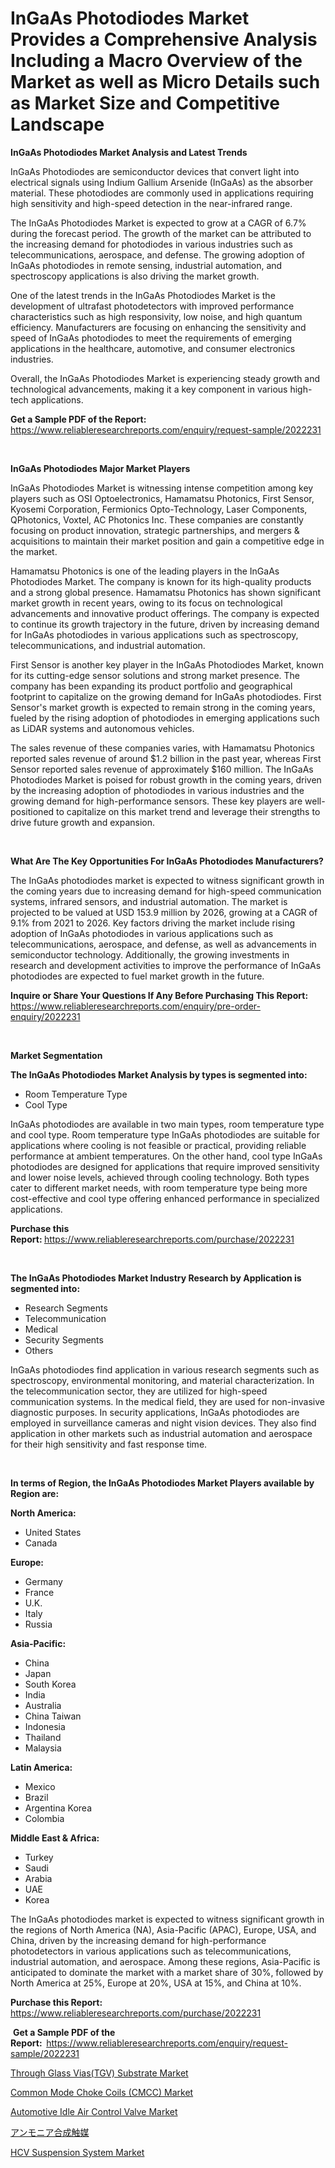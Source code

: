 <p><h1>InGaAs Photodiodes Market Provides a Comprehensive Analysis Including a Macro Overview of the Market as well as Micro Details such as Market Size and Competitive Landscape</h1></p><p><strong>InGaAs Photodiodes Market Analysis and Latest Trends</strong></p>
<p><p>InGaAs Photodiodes are semiconductor devices that convert light into electrical signals using Indium Gallium Arsenide (InGaAs) as the absorber material. These photodiodes are commonly used in applications requiring high sensitivity and high-speed detection in the near-infrared range.</p><p>The InGaAs Photodiodes Market is expected to grow at a CAGR of 6.7% during the forecast period. The growth of the market can be attributed to the increasing demand for photodiodes in various industries such as telecommunications, aerospace, and defense. The growing adoption of InGaAs photodiodes in remote sensing, industrial automation, and spectroscopy applications is also driving the market growth.</p><p>One of the latest trends in the InGaAs Photodiodes Market is the development of ultrafast photodetectors with improved performance characteristics such as high responsivity, low noise, and high quantum efficiency. Manufacturers are focusing on enhancing the sensitivity and speed of InGaAs photodiodes to meet the requirements of emerging applications in the healthcare, automotive, and consumer electronics industries.</p><p>Overall, the InGaAs Photodiodes Market is experiencing steady growth and technological advancements, making it a key component in various high-tech applications.</p></p>
<p><strong>Get a Sample PDF of the Report:&nbsp;</strong> <a href="https://www.reliableresearchreports.com/enquiry/request-sample/2022231">https://www.reliableresearchreports.com/enquiry/request-sample/2022231</a></p>
<p>&nbsp;</p>
<p><strong>InGaAs Photodiodes Major Market Players</strong></p>
<p><p>InGaAs Photodiodes Market is witnessing intense competition among key players such as OSI Optoelectronics, Hamamatsu Photonics, First Sensor, Kyosemi Corporation, Fermionics Opto-Technology, Laser Components, QPhotonics, Voxtel, AC Photonics Inc. These companies are constantly focusing on product innovation, strategic partnerships, and mergers & acquisitions to maintain their market position and gain a competitive edge in the market.</p><p>Hamamatsu Photonics is one of the leading players in the InGaAs Photodiodes Market. The company is known for its high-quality products and a strong global presence. Hamamatsu Photonics has shown significant market growth in recent years, owing to its focus on technological advancements and innovative product offerings. The company is expected to continue its growth trajectory in the future, driven by increasing demand for InGaAs photodiodes in various applications such as spectroscopy, telecommunications, and industrial automation.</p><p>First Sensor is another key player in the InGaAs Photodiodes Market, known for its cutting-edge sensor solutions and strong market presence. The company has been expanding its product portfolio and geographical footprint to capitalize on the growing demand for InGaAs photodiodes. First Sensor's market growth is expected to remain strong in the coming years, fueled by the rising adoption of photodiodes in emerging applications such as LiDAR systems and autonomous vehicles.</p><p>The sales revenue of these companies varies, with Hamamatsu Photonics reported sales revenue of around $1.2 billion in the past year, whereas First Sensor reported sales revenue of approximately $160 million. The InGaAs Photodiodes Market is poised for robust growth in the coming years, driven by the increasing adoption of photodiodes in various industries and the growing demand for high-performance sensors. These key players are well-positioned to capitalize on this market trend and leverage their strengths to drive future growth and expansion.</p></p>
<p>&nbsp;</p>
<p><strong>What Are The Key Opportunities For InGaAs Photodiodes Manufacturers?</strong></p>
<p><p>The InGaAs photodiodes market is expected to witness significant growth in the coming years due to increasing demand for high-speed communication systems, infrared sensors, and industrial automation. The market is projected to be valued at USD 153.9 million by 2026, growing at a CAGR of 9.1% from 2021 to 2026. Key factors driving the market include rising adoption of InGaAs photodiodes in various applications such as telecommunications, aerospace, and defense, as well as advancements in semiconductor technology. Additionally, the growing investments in research and development activities to improve the performance of InGaAs photodiodes are expected to fuel market growth in the future.</p></p>
<p><strong>Inquire or Share Your Questions If Any Before Purchasing This Report:</strong> <a href="https://www.reliableresearchreports.com/enquiry/pre-order-enquiry/2022231">https://www.reliableresearchreports.com/enquiry/pre-order-enquiry/2022231</a></p>
<p>&nbsp;</p>
<p><strong>Market Segmentation</strong></p>
<p><strong>The InGaAs Photodiodes Market Analysis by types is segmented into:</strong></p>
<p><ul><li>Room Temperature Type</li><li>Cool Type</li></ul></p>
<p><p>InGaAs photodiodes are available in two main types, room temperature type and cool type. Room temperature type InGaAs photodiodes are suitable for applications where cooling is not feasible or practical, providing reliable performance at ambient temperatures. On the other hand, cool type InGaAs photodiodes are designed for applications that require improved sensitivity and lower noise levels, achieved through cooling technology. Both types cater to different market needs, with room temperature type being more cost-effective and cool type offering enhanced performance in specialized applications.</p></p>
<p><strong>Purchase this Report:&nbsp;</strong><a href="https://www.reliableresearchreports.com/purchase/2022231">https://www.reliableresearchreports.com/purchase/2022231</a></p>
<p>&nbsp;</p>
<p><strong>The InGaAs Photodiodes Market Industry Research by Application is segmented into:</strong></p>
<p><ul><li>Research Segments</li><li>Telecommunication</li><li>Medical</li><li>Security Segments</li><li>Others</li></ul></p>
<p><p>InGaAs photodiodes find application in various research segments such as spectroscopy, environmental monitoring, and material characterization. In the telecommunication sector, they are utilized for high-speed communication systems. In the medical field, they are used for non-invasive diagnostic purposes. In security applications, InGaAs photodiodes are employed in surveillance cameras and night vision devices. They also find application in other markets such as industrial automation and aerospace for their high sensitivity and fast response time.</p></p>
<p>&nbsp;</p>
<p><strong>In terms of Region, the InGaAs Photodiodes Market Players available by Region are:</strong></p>
<p>
    <p> <strong> North America: </strong>
        <ul>
            <li>United States</li>
            <li>Canada</li>
        </ul>
        </p> 
    <p> <strong> Europe: </strong>
        <ul>
            <li>Germany</li>
            <li>France</li>
            <li>U.K.</li>
            <li>Italy</li>
            <li>Russia</li>
        </ul>
        </p> 
    <p> <strong> Asia-Pacific: </strong>
        <ul>
            <li>China</li>
            <li>Japan</li>
            <li>South Korea</li>
            <li>India</li>
            <li>Australia</li>
            <li>China Taiwan</li>
            <li>Indonesia</li>
            <li>Thailand</li>
            <li>Malaysia</li>
        </ul>
        </p> 
    <p> <strong> Latin America: </strong>
        <ul>
            <li>Mexico</li>
            <li>Brazil</li>
            <li>Argentina Korea</li>
            <li>Colombia</li>
        </ul>
        </p> 
    <p> <strong> Middle East & Africa: </strong>
        <ul>
            <li>Turkey</li>
            <li>Saudi</li>
            <li>Arabia</li>
            <li>UAE</li>
            <li>Korea</li>
        </ul>
    </p>
    </p>
<p><p>The InGaAs photodiodes market is expected to witness significant growth in the regions of North America (NA), Asia-Pacific (APAC), Europe, USA, and China, driven by the increasing demand for high-performance photodetectors in various applications such as telecommunications, industrial automation, and aerospace. Among these regions, Asia-Pacific is anticipated to dominate the market with a market share of 30%, followed by North America at 25%, Europe at 20%, USA at 15%, and China at 10%.</p></p>
<p><strong>Purchase this Report: </strong><a href="https://www.reliableresearchreports.com/purchase/2022231">https://www.reliableresearchreports.com/purchase/2022231</a></p>
<p>&nbsp;<strong>Get a Sample PDF of the Report:&nbsp;&nbsp;</strong><a href="https://www.reliableresearchreports.com/enquiry/request-sample/2022231">https://www.reliableresearchreports.com/enquiry/request-sample/2022231</a></p>
<p><strong></strong></p>
<p><p><a href="https://view.publitas.com/reportprime-1/through-glass-vias-tgv-substrate-market-size-furnishes-valuable-information-encompassing-market-share-market-trends-and-projections-spanning-from-2024-to-2031/">Through Glass Vias(TGV) Substrate Market</a></p><p><a href="https://view.publitas.com/reportprime-1/common-mode-choke-coils-cmcc-market-size-reflecting-a-forecast-till-2031-market-by-type-by-application-and-by-geography/">Common Mode Choke Coils (CMCC) Market</a></p><p><a href="https://eight-handstand-8fb.notion.site/Automotive-Idle-Air-Control-Valve-Market-Size-Share-Trends-Analysis-Report-By-Application-Region-1e1c6ed76e7d471a90711a93f1706fee">Automotive Idle Air Control Valve Market</a></p><p><a href="https://medium.com/@davide431999/2024%E5%B9%B4%E3%81%8B%E3%82%892031%E5%B9%B4%E3%81%BE%E3%81%A7%E3%81%AE%E6%9C%9F%E9%96%93%E3%81%AB%E4%BA%88%E6%B8%AC%E3%81%95%E3%82%8C%E3%82%8B%E3%82%A2%E3%83%B3%E3%83%A2%E3%83%8B%E3%82%A2%E5%90%88%E6%88%90%E8%A7%A6%E5%AA%92%E5%B8%82%E5%A0%B4%E5%88%86%E6%9E%90%E3%81%A8%E3%82%B5%E3%82%A4%E3%82%BA%E4%BA%88%E6%B8%AC-d2d89c4e3f91">アンモニア合成触媒</a></p><p><a href="https://simplistic-meeting-7ee.notion.site/HCV-Suspension-System-Market-Size-Focuses-on-Market-Dynamics-In-Depth-Analysis-and-Future-Projectio-14135687447c42cb9a4e78bd85d54bd6">HCV Suspension System Market</a></p></p>